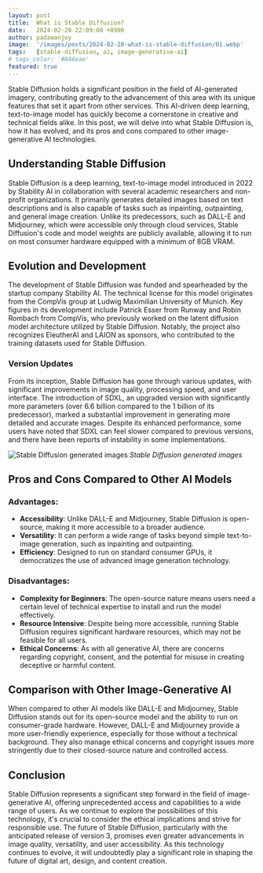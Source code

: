 ```yaml
---
layout: post
title:  What is Stable Diffusion?
date:   2024-02-28 22:09:00 +0900
author: padawanjoy
image:  '/images/posts/2024-02-28-what-is-stable-diffusion/01.webp'
tags:   [stable-diffusion, ai, image-generative-ai]
# tags_color: '#844eae'
featured: true
---
```

Stable Diffusion holds a significant position in the field of AI-generated imagery, contributing greatly to the advancement of this area with its unique features that set it apart from other services. This AI-driven deep learning, text-to-image model has quickly become a cornerstone in creative and technical fields alike. In this post, we will delve into what Stable Diffusion is, how it has evolved, and its pros and cons compared to other image-generative AI technologies.

## Understanding Stable Diffusion

Stable Diffusion is a deep learning, text-to-image model introduced in 2022 by Stability AI in collaboration with several academic researchers and non-profit organizations. It primarily generates detailed images based on text descriptions and is also capable of tasks such as inpainting, outpainting, and general image creation. Unlike its predecessors, such as DALL-E and Midjourney, which were accessible only through cloud services, Stable Diffusion's code and model weights are publicly available, allowing it to run on most consumer hardware equipped with a minimum of 8GB VRAM.

## Evolution and Development

The development of Stable Diffusion was funded and spearheaded by the startup company Stability AI. The technical license for this model originates from the CompVis group at Ludwig Maximilian University of Munich. Key figures in its development include Patrick Esser from Runway and Robin Rombach from CompVis, who previously worked on the latent diffusion model architecture utilized by Stable Diffusion. Notably, the project also recognizes EleutherAI and LAION as sponsors, who contributed to the training datasets used for Stable Diffusion.

### Version Updates

From its inception, Stable Diffusion has gone through various updates, with significant improvements in image quality, processing speed, and user interface. The introduction of SDXL, an upgraded version with significantly more parameters (over 6.6 billion compared to the 1 billion of its predecessor), marked a substantial improvement in generating more detailed and accurate images. Despite its enhanced performance, some users have noted that SDXL can feel slower compared to previous versions, and there have been reports of instability in some implementations.

![Stable Diffusion generated images]({{site.baseurl}}/images/posts/2024-02-28-what-is-stable-diffusion/02.webp)
*Stable Diffusion generated images*

## Pros and Cons Compared to Other AI Models

### Advantages:

- **Accessibility**: Unlike DALL-E and Midjourney, Stable Diffusion is open-source, making it more accessible to a broader audience.
- **Versatility**: It can perform a wide range of tasks beyond simple text-to-image generation, such as inpainting and outpainting.
- **Efficiency**: Designed to run on standard consumer GPUs, it democratizes the use of advanced image generation technology.

### Disadvantages:

- **Complexity for Beginners**: The open-source nature means users need a certain level of technical expertise to install and run the model effectively.
- **Resource Intensive**: Despite being more accessible, running Stable Diffusion requires significant hardware resources, which may not be feasible for all users.
- **Ethical Concerns**: As with all generative AI, there are concerns regarding copyright, consent, and the potential for misuse in creating deceptive or harmful content.

## Comparison with Other Image-Generative AI

When compared to other AI models like DALL-E and Midjourney, Stable Diffusion stands out for its open-source model and the ability to run on consumer-grade hardware. However, DALL-E and Midjourney provide a more user-friendly experience, especially for those without a technical background. They also manage ethical concerns and copyright issues more stringently due to their closed-source nature and controlled access.

## Conclusion

Stable Diffusion represents a significant step forward in the field of image-generative AI, offering unprecedented access and capabilities to a wide range of users. As we continue to explore the possibilities of this technology, it's crucial to consider the ethical implications and strive for responsible use. The future of Stable Diffusion, particularly with the anticipated release of version 3, promises even greater advancements in image quality, versatility, and user accessibility. As this technology continues to evolve, it will undoubtedly play a significant role in shaping the future of digital art, design, and content creation.